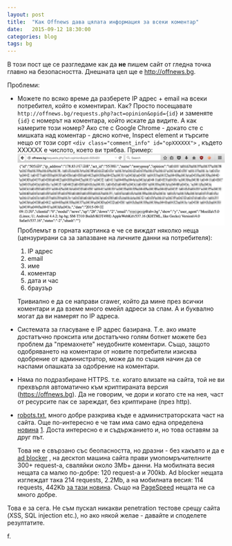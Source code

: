 ```yaml
---
layout: post
title:  "Как Offnews дава цялата информация за всеки коментар"
date:   2015-09-12 18:30:00
categories: blog
tags: bg
---
```


В този пост ще се разгледаме как да **не** пишем сайт от гледна точка главно на
безопасността. Днешната цел ще е <http://offnews.bg>.

Проблеми:

*   Можете по всяко време да разберете IP адрес + email на всеки потребител,
    който е коментирал.  Как? Просто посещавате
    `http://offnews.bg/requests.php?act=opinion&opid={id}` и заменяте `{id}` с
    номерът на коментара, който искате да видите.  А как намерите този номер?
    Ако сте с Google Chrome - докато сте с мишката над коментар - дясно копче,
    Inspect element и търсите нещо от този сорт `<div class="comment_info"
    id="opХХХХХХ">` , където ХХХХХХ е числото, което ви трябва.  Пример:
    ![Random comment](/images/offnews/offnews-request1.jpg) Проблемът в горната
    картинка е че се виждат няколко неща (цензурирани са за запазване на личните
    данни на потребителя):
    1. IP адрес
    1. email
    1. име
    1. коментар
    1. дата и час
    1. браузър

    Тривиално е да се направи crawer, който да мине през всички коментари и да
    вземе много емейл адреси за спам. А и буквално могат да ви намерят по IP
    адреса.

*   Системата за гласуване е IP адрес базирана. Т.е. ако имате достатъчно проксита
    или достатъчно голям ботнет можете без проблем да "премахнете" неудобните
    коментари. Също, защото одобряването на коментари от новите потребители
    изисква одобрение от администратор, може да по същия начин да се наспами
    опашката за одобрение на коментари.

*   Няма по подразбиране HTTPS. т.е. когато влизате на сайта, той не ви прехвърля
    автоматично към криптираната версия (<https://offnews.bg>). Да не говорим,
    че дори и когато сте на нея, част от ресурсите пак се зареждат, без
    криптиране (през http).

*   [robots.txt](http://offnews.bg/robots.txt), много добре разкрива къде е
    администраторската част на сайта. Още по-интересно е че там има само една
    определена [новина](http://offnews.bg/news/%D0%9E%D0%B1%D1%89%D0%B0_18756/%D0%91%D1%8A%D0%BB%D0%B3%D0%B0%D1%80%D1%81%D0%BA%D0%B0-%D0%BA%D0%BE%D0%BC%D0%BF%D0%B0%D0%BD%D0%B8%D1%8F-%D0%B8%D0%B7%D1%81%D0%BB%D0%B5%D0%B4%D0%B2%D0%B0-%D0%B2%D1%8A%D0%B7%D0%BC%D0%BE%D0%B6%D0%BD%D0%BE%D1%81%D1%82%D0%B8-%D0%B7%D0%B0-%D0%BF%D1%80%D0%B8%D0%BB%D0%B0%D0%B3%D0%B0%D0%BD%D0%B5-%D0%BD%D0%B0-%D0%BD%D0%BE%D0%B2-%D0%BC%D0%B5%D1%82%D0%BE%D0%B4-%D0%B7%D0%B0-%D0%BE%D1%81%D1%8A%D1%89%D0%B5%D1%81%D1%82%D0%B2%D1%8F%D0%B2%D0%B0%D0%BD%D0%B5-%D0%BD%D0%B0-%D0%BA%D0%BE%D0%BC%D0%BF%D0%BB%D0%B5%D0%BA%D1%81%D0%BD%D0%B8-%D0%B7%D0%B0%D0%B4%D0%B0%D1%87%D0%B8-%D0%B8-%D1%80%D0%B0%D0%B7%D0%BF%D0%BB%D0%B0%D1%89%D0%B0%D0%BD%D0%B5-%D0%B2-%D0%B8%D0%BD%D1%82%D0%B5%D1%80%D0%BD%D0%B5%D1%82_504714.html)
    [1](http://pastebin.com/SZX7Xni8). Доста интересно е и съдържанието и, но
    това оставям за друг път.

    Това не е свързано със беопасността, но дразни - без какъвто и да е [ad
    blocker](https://chrome.google.com/webstore/detail/ublock-origin/cjpalhdlnbpafiamejdnhcphjbkeiagm?hl=bg)
    , на десктоп машина сайта прави умопомръчителните 300+ request-a, сваляйки
    около 3Mb+ данни. На мобилната весия нещата са малко по-добре: 120 request-a
    и 700kb.  Ad blocker нещата изглеждат така 214 requests, 2.2Mb, а на
    мобилната весия: 114 requests, 442Kb [за тази
    новина](http://m.offnews.bg/news/%D0%9F%D0%BE%D0%BB%D0%B8%D1%82%D0%B8%D0%BA%D0%B0_8/%D0%95%D0%B4%D0%B8%D0%BD-%D0%BE%D1%82-%D0%BF%D1%8A%D1%80%D0%B2%D0%B8%D1%82%D0%B5-%D0%B3%D0%BE%D0%BB%D0%B5%D0%BC%D0%B8-%D0%B8%D0%BC%D0%B8%D0%B3%D1%80%D0%B0%D0%BD%D1%82%D0%B8-%D0%B2-%D0%91%D1%8A%D0%BB%D0%B3%D0%B0%D1%80%D0%B8%D1%8F-%D0%B5-%D1%85%D0%B0%D0%BD-%D0%90%D1%81%D0%BF%D0%B0%D1%80%D1%83%D1%85_557367.html).
    Също на [PageSpeed](https://developers.google.com/speed/pagespeed/insights/?hl=en&utm_source=wmx&utm_campaign=wmx_otherlinks&url=http%3A%2F%2Foffnews.bg&tab=mobile)
    нещата не са много добре.

Това е за сега. Не съм пускал никакви penetration тестове срещу сайта (XSS, SQL
injection etc.), но ако някой желае - давайте и споделете резултатите.

f.
